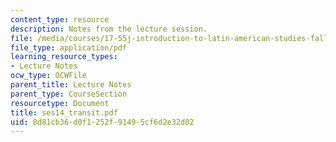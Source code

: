 ```yaml
---
content_type: resource
description: Notes from the lecture session.
file: /media/courses/17-55j-introduction-to-latin-american-studies-fall-2006/8d81cb36d0f1252f91495cf6d2e32d02_ses14_transit.pdf
file_type: application/pdf
learning_resource_types:
- Lecture Notes
ocw_type: OCWFile
parent_title: Lecture Notes
parent_type: CourseSection
resourcetype: Document
title: ses14_transit.pdf
uid: 8d81cb36-d0f1-252f-9149-5cf6d2e32d02
---
```

